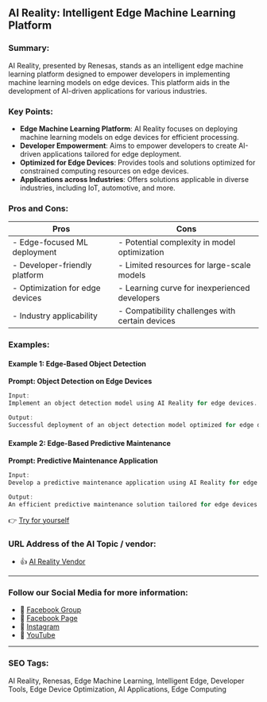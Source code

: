 ## AI Reality: Intelligent Edge Machine Learning Platform

### Summary:

AI Reality, presented by Renesas, stands as an intelligent edge machine learning platform designed to empower developers in implementing machine learning models on edge devices. This platform aids in the development of AI-driven applications for various industries.

### Key Points:

- **Edge Machine Learning Platform**: AI Reality focuses on deploying machine learning models on edge devices for efficient processing.
- **Developer Empowerment**: Aims to empower developers to create AI-driven applications tailored for edge deployment.
- **Optimized for Edge Devices**: Provides tools and solutions optimized for constrained computing resources on edge devices.
- **Applications across Industries**: Offers solutions applicable in diverse industries, including IoT, automotive, and more.

### Pros and Cons:

| Pros                               | Cons                                          |
|------------------------------------|-----------------------------------------------|
| - Edge-focused ML deployment       | - Potential complexity in model optimization  |
| - Developer-friendly platform      | - Limited resources for large-scale models    |
| - Optimization for edge devices    | - Learning curve for inexperienced developers|
| - Industry applicability            | - Compatibility challenges with certain devices|

### Examples:

#### Example 1: Edge-Based Object Detection
**Prompt: Object Detection on Edge Devices**

```dart
Input:
Implement an object detection model using AI Reality for edge devices.

Output:
Successful deployment of an object detection model optimized for edge devices.
```

#### Example 2: Edge-Based Predictive Maintenance
**Prompt: Predictive Maintenance Application**

```dart
Input:
Develop a predictive maintenance application using AI Reality for edge computing.

Output:
An efficient predictive maintenance solution tailored for edge devices.
```

👉 <a href="https://www.renesas.com/us/en/products/microcontrollers-microprocessors/reality-ai" target="_blank">Try for yourself</a>

### URL Address of the AI Topic / vendor:

- 👍 <a href="https://www.renesas.com/us/en/products/microcontrollers-microprocessors/reality-ai" target="_blank">AI Reality Vendor</a>


<hr>

### Follow our Social Media for more information:

- 📘 <a href="https://www.facebook.com/groups/trionxai" target="_blank">Facebook Group</a>
- 📄 <a href="https://www.facebook.com/ai.trionxai" target="_blank">Facebook Page</a>
- 📸 <a href="https://www.instagram.com/trionxai/" target="_blank">Instagram</a>
- 🎥 <a href="https://www.youtube.com/@robotdocs/" target="_blank">YouTube</a>

<hr>


### SEO Tags:
AI Reality, Renesas, Edge Machine Learning, Intelligent Edge, Developer Tools, Edge Device Optimization, AI Applications, Edge Computing